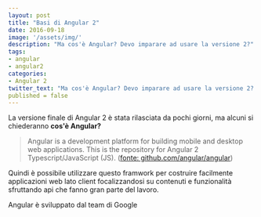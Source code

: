 ```yaml
---
layout: post
title: "Basi di Angular 2"
date: 2016-09-18
image: '/assets/img/'
description: "Ma cos'è Angular? Devo imparare ad usare la versione 2?"
tags:
- angular
- angular2
categories:
- Angular 2
twitter_text: "Ma cos'è Angular? Devo imparare ad usare la versione 2? da @giammaleoni"
published = false
---
```


La versione finale di Angular 2 è stata rilasciata da pochi giorni, ma alcuni si chiederanno **cos'è Angular?**

> Angular is a development platform for building mobile and desktop web applications. This is the repository for Angular 2 Typescript/JavaScript (JS). ([fonte: github.com/angular/angular](https://github.com/angular/angular))

Quindi è possibile utilizzare questo framwork per costruire facilmente applicazioni web lato client focalizzandosi su contenuti e funzionalità sfruttando api che fanno gran parte del lavoro.

Angular è sviluppato dal team di Google
